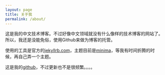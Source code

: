 ```yaml
---
layout: page
title: 关于我
permalink: /about/
---
```


这是我的中文技术博客。不过好像中文领域就没有什么像样的技术博客的网站了。
所以，我还是没能免俗，使用Github来做为博客的托管。

使用的工具是官方的[jekyllrb.com](https://jekyllrb.com/)，主题目前是[minima](https://github.com/jekyll/minima)，等我有时间折腾的时候，再自己弄一个主题。

这是我的[github](https://github.com/guitarpoet)，不过更新也不是很频繁。。。。
